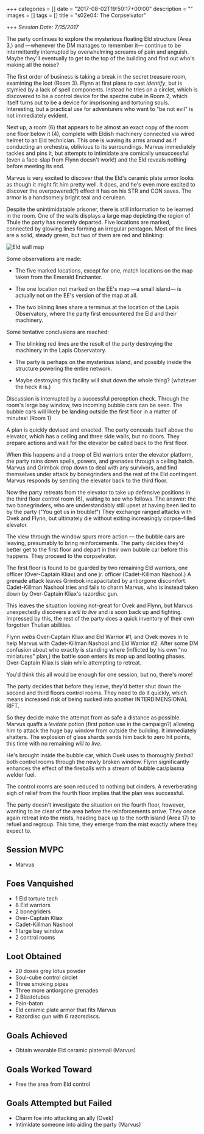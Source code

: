 +++
categories = []
date = "2017-08-02T19:50:17+00:00"
description = ""
images = []
tags = []
title = "s02e04: The Corpselvator"

+++
*Session Date: 7/15/2017*

The party continues to explore the mysterious floating Eld structure (Area 3,) and —whenever the DM manages to remember it— continue to be intermittently interrupted by overwhelming screams of pain and anguish. Maybe they'll eventually to get to the top of the building and find out who's making all the noise?
<!--more-->

The first order of business is taking a break in the secret treasure room, examining the loot (Room 3). Flynn at first plans to cast *identify*, but is stymied by a lack of spell components. Instead he tries on a circlet, which is discovered to be a control device for the spectre cube in Room 2, which itself turns out to be a device for imprisoning and torturing souls. Interesting, but a practical use for adventurers who want to "be not evil" is not immediately evident.

Next up, a room (6) that appears to be almost an exact copy of the room one floor below it (4), complete with Eldish machinery connected via wired helmet to an Eld technician. This one is waving its arms around as if conducting an orchestra, oblivious to its surroundings. Marvus immediately tackles and pins it, but attempts to intimidate are comically unsuccessful (even a face-slap from Flynn doesn't work!) and the Eld reveals nothing before meeting its end.

Marvus is very excited to discover that the Eld's ceramic plate armor looks as though it might fit him pretty well. It does, and he's even more excited to discover the overpowered(?) effect it has on his STR and CON saves. The armor is a handsomely bright teal and cerulean.  

Despite the unintimidatable prisoner, there is still information to be learned in the room. One of the walls displays a large map depicting the region of Thule the party has recently departed. Five locations are marked, connected by glowing lines forming an  irregular pentagon. Most of the lines are a solid, steady green, but two of them are red and blinking:

![Eld wall map](/uploads/session-13-map.png)

Some observations are made:

* The five marked locations, except for one, match locations on the map taken from the Emerald Enchanter.

* The one location not marked on the EE's map —a small island— is actually not on the EE's version of the map at all.

* The two blining lines share a terminus at the location of the  Lapis Observatory, where the party first encountered the Eld and their machinery.

Some tentative conclusions are reached:

* The blinking red lines are the result of the party destroying the machinery in the Lapis Observatory.

* The party is perhaps on the mysterious island, and possibly inside the structure powering the entire network.

* Maybe destroying this facility will shut down the whole thing? (whatever the heck it is.)

Discussion is interrupted by a successful perception check.  Through the room's large bay window, two incoming bubble cars can be seen. The bubble cars will likely be landing outside the first floor in a matter of minutes! (Room 1) 

A plan is quickly devised and enacted. The party conceals itself above the elevator, which has a ceiling and three side walls, but no doors. They prepare actions and wait for the elevator be called back to the first floor.

When this happens and a troop of Eld warriors enter the elevator platform, the party rains down spells, powers, and grenades through a ceiling hatch. Marvus and Grimbok drop down to deal with any survivors, and find themselves under attack by bonegrinders and the rest of the Eld contingent. Marvus responds by sending the elevator back to the third floor.

Now the party retreats from the elevator to take up defensive positions in the third floor control room (6), waiting to see who follows. The answer: the two bonegrinders, who are understandably still upset at having been lied to by the party ("You got us in trouble!")  They exchange ranged attacks with Ovek and Flynn, but ultimately die without exiting increasingly corpse-filled elevator.

The view through the window spurs more action — the bubble cars are leaving, presumably to bring reinforcements. The party decides they'd better get to the first floor and depart in their own bubble car before this happens. They proceed to the corpselvator.

The first floor is found to be guarded by two remaining Eld warriors, one officer (Over-Captain Kliax) and one jr. officer (Cadet-Killman Nashool.) A grenade attack leaves Grimbok incapacitated by antiorgone discomfort. Cadet-Killman Nashool tries and fails to charm Marvus, who is instead taken down by Over-Captain Kliax's razordisc gun.

This leaves the situation looking not-great for Ovek and Flynn, but Marvus unexpectedly discovers a *will to live* and is soon back up and fighting. Impressed by this, the rest of the party does a quick inventory of their own forgotten Thulian abilities.

 Flynn *webs* Over-Captain Kliax and Eld Warrior #1, and Ovek moves in to help Marvus with Cadet-Killman Nashool and Eld Warrior #2. After some DM confusion about who exactly is standing where (inflicted by his own "no miniatures" plan,) the battle soon enters its mop up and looting phases. Over-Captain Kliax is slain while attempting to retreat.

You'd think this all would be enough for one session, but no, there's more!

The party decides that before they leave, they'd better shut down the second and third floors control rooms. They need to do it quickly, which means increased risk of being sucked into another INTERDIMENSIONAL RIFT.

So they decide make the attempt from as safe a distance as possible. Marvus quaffs a *levitate* potion (first potion use in the campaign?) allowing him to attack the huge bay window from outside the building. It immediately shatters. The explosion of glass shards sends him back to zero hit points, this time with no remaining *will to live*.

He's brought inside the bubble car, which Ovek uses to thoroughly *fireball* both control rooms through the newly broken window. Flynn significantly enhances the effect of the fireballs with a stream of bubble car/plasma welder fuel.

The control rooms are soon reduced to nothing but cinders. A reverberating sigh of relief  from the fourth floor implies that the plan was successful.

The party doesn't investigate the situation on the fourth floor, however, wanting to be clear of the area before the reinforcements arrive. They once again retreat into the mists, heading back up to the north island (Area 17) to refuel and regroup. This time, they emerge from the mist exactly where they expect to.

## Session MVPC

* Marvus

## Foes Vanquished

* 1 Eld torture tech
* 8 Eld warriors
* 2 bonegriders
* Over-Captain Kliax
* Cadet-Killman Nashool
* 1 large bay window
* 2 control rooms

## Loot Obtained

* 20 doses grey lotus powder
* Soul-cube control circlet
* Three smoking pipes
* Three more antiorgone grenades
* 2 Blastotubes
* Pain-baton
* Eld ceramic plate armor that fits Marvus
* Razordisc gun with 6 razorsdiscs.

## Goals Achieved

* Obtain wearable Eld ceramic platemail (Marvus)

## Goals Worked Toward

* Free the area from Eld control

## Goals Attempted but Failed

* Charm foe into attacking an ally (Ovek)
* Intimidate someone into aiding the party (Marvus)
